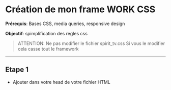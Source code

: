 # Création de mon frame WORK CSS 

**Prérequis**: Bases CSS, media queries, responsive design

**Objectif**: spimplification des regles css 

> ATTENTION: Ne pas modifier le fichier spirit_tv.css 
> Si vous le modifier cela casse tout le framework 
*******************
## Etape 1

- Ajouter <link rel="stylesheet" href="spirit_tv.css"> dans votre head de votre fichier HTML
